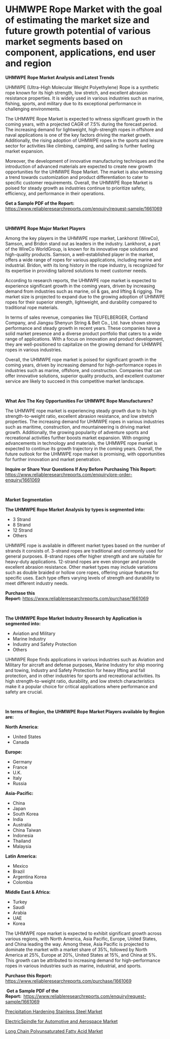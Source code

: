 <p><h1>UHMWPE Rope Market with the goal of estimating the market size and future growth potential of various market segments based on component, applications, end user and region</h1></p><p><strong>UHMWPE Rope Market Analysis and Latest Trends</strong></p>
<p><p>UHMWPE (Ultra-High Molecular Weight Polyethylene) Rope is a synthetic rope known for its high strength, low stretch, and excellent abrasion resistance properties. It is widely used in various industries such as marine, fishing, sports, and military due to its exceptional performance in challenging environments.</p><p>The UHMWPE Rope Market is expected to witness significant growth in the coming years, with a projected CAGR of 7.5% during the forecast period. The increasing demand for lightweight, high-strength ropes in offshore and naval applications is one of the key factors driving the market growth. Additionally, the rising adoption of UHMWPE ropes in the sports and leisure sector for activities like climbing, camping, and sailing is further fueling market expansion.</p><p>Moreover, the development of innovative manufacturing techniques and the introduction of advanced materials are expected to create new growth opportunities for the UHMWPE Rope Market. The market is also witnessing a trend towards customization and product differentiation to cater to specific customer requirements. Overall, the UHMWPE Rope Market is poised for steady growth as industries continue to prioritize safety, efficiency, and performance in their operations.</p></p>
<p><strong>Get a Sample PDF of the Report:&nbsp;</strong> <a href="https://www.reliableresearchreports.com/enquiry/request-sample/1661069">https://www.reliableresearchreports.com/enquiry/request-sample/1661069</a></p>
<p>&nbsp;</p>
<p><strong>UHMWPE Rope Major Market Players</strong></p>
<p><p>Among the key players in the UHMWPE rope market, Lankhorst (WireCo), Samson, and Bridon stand out as leaders in the industry. Lankhorst, a part of the WireCo WorldGroup, is known for its innovative rope solutions and high-quality products. Samson, a well-established player in the market, offers a wide range of ropes for various applications, including marine and industrial. Bridon, with its long history in the rope industry, is recognized for its expertise in providing tailored solutions to meet customer needs.</p><p>According to research reports, the UHMWPE rope market is expected to experience significant growth in the coming years, driven by increasing demand from industries such as marine, oil & gas, and lifting & rigging. The market size is projected to expand due to the growing adoption of UHMWPE ropes for their superior strength, lightweight, and durability compared to traditional rope materials.</p><p>In terms of sales revenue, companies like TEUFELBERGER, Cortland Company, and Jiangsu Shenyun String & Belt Co., Ltd. have shown strong performance and steady growth in recent years. These companies have a solid market presence and a diverse product portfolio that caters to a wide range of applications. With a focus on innovation and product development, they are well-positioned to capitalize on the growing demand for UHMWPE ropes in various industries.</p><p>Overall, the UHMWPE rope market is poised for significant growth in the coming years, driven by increasing demand for high-performance ropes in industries such as marine, offshore, and construction. Companies that can offer innovative solutions, superior quality products, and excellent customer service are likely to succeed in this competitive market landscape.</p></p>
<p>&nbsp;</p>
<p><strong>What Are The Key Opportunities For UHMWPE Rope Manufacturers?</strong></p>
<p><p>The UHMWPE rope market is experiencing steady growth due to its high strength-to-weight ratio, excellent abrasion resistance, and low stretch properties. The increasing demand for UHMWPE ropes in various industries such as maritime, construction, and mountaineering is driving market growth. Additionally, the growing popularity of adventure sports and recreational activities further boosts market expansion. With ongoing advancements in technology and materials, the UHMWPE rope market is expected to continue its growth trajectory in the coming years. Overall, the future outlook for the UHMWPE rope market is promising, with opportunities for further innovation and market penetration.</p></p>
<p><strong>Inquire or Share Your Questions If Any Before Purchasing This Report:</strong> <a href="https://www.reliableresearchreports.com/enquiry/pre-order-enquiry/1661069">https://www.reliableresearchreports.com/enquiry/pre-order-enquiry/1661069</a></p>
<p>&nbsp;</p>
<p><strong>Market Segmentation</strong></p>
<p><strong>The UHMWPE Rope Market Analysis by types is segmented into:</strong></p>
<p><ul><li>3 Strand</li><li>8 Strand</li><li>12 Strand</li><li>Others</li></ul></p>
<p><p>UHMWPE rope is available in different market types based on the number of strands it consists of. 3-strand ropes are traditional and commonly used for general purposes. 8-strand ropes offer higher strength and are suitable for heavy-duty applications. 12-strand ropes are even stronger and provide excellent abrasion resistance. Other market types may include variations such as double braided or hollow core ropes, offering unique features for specific uses. Each type offers varying levels of strength and durability to meet different industry needs.</p></p>
<p><strong>Purchase this Report:&nbsp;</strong><a href="https://www.reliableresearchreports.com/purchase/1661069">https://www.reliableresearchreports.com/purchase/1661069</a></p>
<p>&nbsp;</p>
<p><strong>The UHMWPE Rope Market Industry Research by Application is segmented into:</strong></p>
<p><ul><li>Aviation and Military</li><li>Marine Industry</li><li>Industry and Safety Protection</li><li>Others</li></ul></p>
<p><p>UHMWPE Rope finds applications in various industries such as Aviation and Military for aircraft and defense purposes, Marine Industry for ship mooring and towing, Industry and Safety Protection for heavy lifting and fall protection, and in other industries for sports and recreational activities. Its high strength-to-weight ratio, durability, and low stretch characteristics make it a popular choice for critical applications where performance and safety are crucial.</p></p>
<p>&nbsp;</p>
<p><strong>In terms of Region, the UHMWPE Rope Market Players available by Region are:</strong></p>
<p>
    <p> <strong> North America: </strong>
        <ul>
            <li>United States</li>
            <li>Canada</li>
        </ul>
        </p> 
    <p> <strong> Europe: </strong>
        <ul>
            <li>Germany</li>
            <li>France</li>
            <li>U.K.</li>
            <li>Italy</li>
            <li>Russia</li>
        </ul>
        </p> 
    <p> <strong> Asia-Pacific: </strong>
        <ul>
            <li>China</li>
            <li>Japan</li>
            <li>South Korea</li>
            <li>India</li>
            <li>Australia</li>
            <li>China Taiwan</li>
            <li>Indonesia</li>
            <li>Thailand</li>
            <li>Malaysia</li>
        </ul>
        </p> 
    <p> <strong> Latin America: </strong>
        <ul>
            <li>Mexico</li>
            <li>Brazil</li>
            <li>Argentina Korea</li>
            <li>Colombia</li>
        </ul>
        </p> 
    <p> <strong> Middle East & Africa: </strong>
        <ul>
            <li>Turkey</li>
            <li>Saudi</li>
            <li>Arabia</li>
            <li>UAE</li>
            <li>Korea</li>
        </ul>
    </p>
    </p>
<p><p>The UHMWPE rope market is expected to exhibit significant growth across various regions, with North America, Asia Pacific, Europe, United States, and China leading the way. Among these, Asia Pacific is projected to dominate the market with a market share of 35%, followed by North America at 25%, Europe at 20%, United States at 15%, and China at 5%. This growth can be attributed to increasing demand for high-performance ropes in various industries such as marine, industrial, and sports.</p></p>
<p><strong>Purchase this Report: </strong><a href="https://www.reliableresearchreports.com/purchase/1661069">https://www.reliableresearchreports.com/purchase/1661069</a></p>
<p>&nbsp;<strong>Get a Sample PDF of the Report:&nbsp;&nbsp;</strong><a href="https://www.reliableresearchreports.com/enquiry/request-sample/1661069">https://www.reliableresearchreports.com/enquiry/request-sample/1661069</a></p>
<p><strong></strong></p>
<p><p><a href="https://github.com/peachesmcdowel1/Market-Research-Report-List-1/blob/main/precipitation-hardening-stainless-steel-market.md">Precipitation Hardening Stainless Steel Market</a></p><p><a href="https://military-diascia-e68.notion.site/ElectricSpindle-for-Automotive-and-Aerospace-Market-Analysis-and-Market-Size-Global-Industry-Overvi-e906bef30bd647489165cc0958c529dd">ElectricSpindle for Automotive and Aerospace Market</a></p><p><a href="https://github.com/edytherolanlouisejk1miz0wig/Market-Research-Report-List-1/blob/main/long-chain-polyunsaturated-fatty-acid-market.md">Long Chain Polyunsaturated Fatty Acid Market</a></p></p>